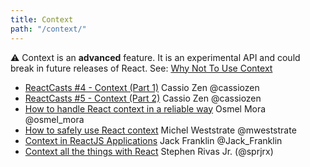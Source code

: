 ```yaml
---
title: Context
path: "/context/"
---
```



⚠️ Context is an **advanced** feature. It is an experimental API and could break in future releases of React. See: [Why Not To Use Context](https://facebook.github.io/react/docs/context.html#why-not-to-use-context)

* [ReactCasts #4 - Context (Part 1)](https://www.youtube.com/watch?v=lxq938kqIss&t=1s) Cassio Zen @cassiozen
* [ReactCasts #5 - Context (Part 2)](https://www.youtube.com/watch?v=mwYHDXS6uSc&feature=youtu.be) Cassio Zen @cassiozen
* [How to handle React context in a reliable way](https://medium.com/react-ecosystem/how-to-handle-react-context-a7592dfdcbc#.rtwgxxy0d) Osmel Mora @osmel_mora
* [How to safely use React context](https://medium.com/@mweststrate/how-to-safely-use-react-context-b7e343eff076#.m6v9tsgub) Michel Weststrate @mweststrate
* [Context in ReactJS Applications](http://javascriptplayground.com/blog/2017/02/context-in-reactjs-applications) Jack Franklin @Jack_Franklin
* [Context all the things with React](https://www.youtube.com/watch?v=k9AhBMwj1w4) Stephen Rivas Jr. (@sprjrx)
